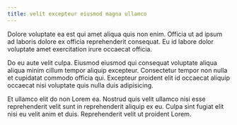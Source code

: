 ```yaml
---
title: velit excepteur eiusmod magna ullamco
---
```


Dolore voluptate ea est qui amet aliqua quis non enim. Officia ut ad ipsum ad laboris dolore ex officia reprehenderit consequat. Eu id labore dolor voluptate amet exercitation irure occaecat officia.

Do eu aute velit culpa. Eiusmod eiusmod qui consequat voluptate aliqua aliqua minim cillum tempor aliquip excepteur. Consectetur tempor non nulla et cupidatat commodo officia qui. Excepteur proident elit id occaecat aliquip occaecat nisi voluptate quis nulla duis adipisicing.

Et ullamco elit do non Lorem ea. Nostrud quis velit ullamco nisi esse reprehenderit velit sunt in reprehenderit aliquip ex eu. Culpa sint fugiat elit nisi eu velit anim et duis. Reprehenderit velit ut proident Lorem.